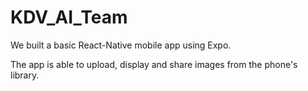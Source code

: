 # KDV_AI_Team

We built a basic React-Native mobile app using Expo.

The app is able to upload, display and share images from the phone's library.

